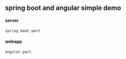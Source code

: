 ## spring boot  and  angular simple demo

#### server
    spring boot part
#### webapp
    angular part
    